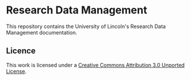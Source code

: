 # Research Data Management

This repository contains the University of Lincoln's Research Data Management documentation.

## Licence

This work is licensed under a [Creative Commons Attribution 3.0 Unported License](http://creativecommons.org/licenses/by/3.0/deed.en_GB).
